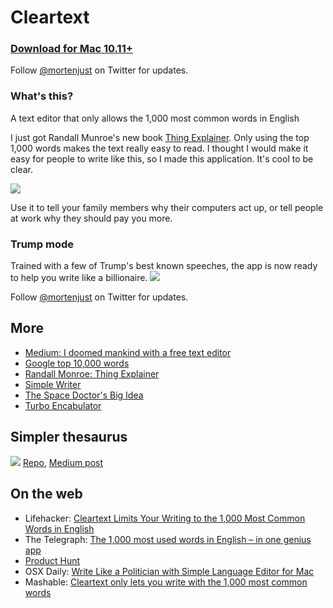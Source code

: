# Cleartext

### <a href="https://github.com/mortenjust/cleartext-mac/releases">Download for Mac 10.11+</a>
Follow <a href="http://twitter.com/mortenjust">@mortenjust</a> on Twitter for updates. 

### What's this?
A text editor that only allows the 1,000 most common words in English

I just got Randall Munroe's new book <a href="https://xkcd.com/thing-explainer/">Thing Explainer</a>. Only using the top 1,000 words makes the text really easy to read. I thought I would make it easy for people to write like this, so I made this application. It's cool to be clear.

<img src="https://raw.githubusercontent.com/mortenjust/cleartext-mac/master/UX/cleartext.gif">

Use it to tell your family members why their computers act up, or tell people at work why they should pay you more. 

### Trump mode
Trained with a few of Trump's best known speeches, the app is now ready to help you write like a billionaire. 
<img src="https://github.com/mortenjust/cleartext-mac/blob/master/UX/trumpdemo.gif?raw=true">

Follow <a href="http://twitter.com/mortenjust">@mortenjust</a> on Twitter for updates. 

## More
* <a href="https://medium.com/@mortenjust/i-doomed-mankind-with-a-free-text-editor-ba6003319681">Medium: I doomed mankind with a free text editor</a>
* <a href="https://github.com/first20hours/google-10000-english">Google top 10,000 words</a>
* <a href="https://xkcd.com/thing-explainer/">Randall Monroe: Thing Explainer</a>
* <a href="https://xkcd.com/simplewriter/">Simple Writer</a>
* <a href="http://www.newyorker.com/tech/elements/the-space-doctors-big-idea-einstein-general-relativity">The Space Doctor's Big Idea</a>
* <a href="https://www.youtube.com/watch?v=Ac7G7xOG2Ag">Turbo Encabulator</a>

## Simpler thesaurus
<img src="https://cdn-images-1.medium.com/max/2000/1*_LdRYzVXedTJoptOAxqLFg.png">
<a href="https://github.com/mortenjust/simpler-thesaurus">Repo</a>, <a href="https://medium.com/@mortenjust/sentenced-to-rewriting-7c8bf45680b5#.szubgchgj">Medium post</a>

## On the web
* Lifehacker: <a href="http://lifehacker.com/cleartext-limits-your-writing-to-the-1-000-most-common-1767763948">Cleartext Limits Your Writing to the 1,000 Most Common Words in English</a>
* The Telegraph: <a href="http://www.telegraph.co.uk/technology/2016/03/27/the-1000-most-used-words-in-english--in-one-genius-app/">The 1,000 most used words in English – in one genius app</a>
* <a href="https://www.producthunt.com/tech/cleartext-2">Product Hunt</a>
* OSX Daily: <a href="http://osxdaily.com/2016/03/27/simple-language-text-editor-mac-cleartext/">Write Like a Politician with Simple Language Editor for Mac</a>
* Mashable: <a href="http://mashable.com/2016/03/31/cleartext-typing-app/">Cleartext only lets you write with the 1,000 most common words</a>
